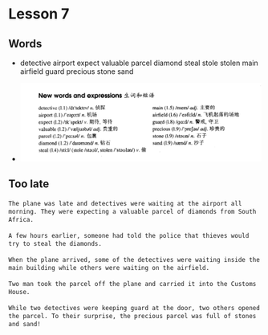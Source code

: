 # Lesson 7

## Words

- detective airport expect valuable parcel diamond steal stole stolen main airfield guard precious stone sand

- ![Words](../../../Images/Part2/01/words-7.png)

## Too late

```
The plane was late and detectives were waiting at the airport all morning. They were expecting a valuable parcel of diamonds from South Africa.

A few hours earlier, someone had told the police that thieves would try to steal the diamonds.

When the plane arrived, some of the detectives were waiting inside the main building while others were waiting on the airfield.

Two man took the parcel off the plane and carried it into the Customs House.

While two detectives were keeping guard at the door, two others opened the parcel. To their surprise, the precious parcel was full of stones and sand!
```
